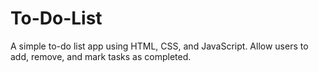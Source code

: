 # To-Do-List
A simple to-do list app using HTML, CSS, and JavaScript.  Allow users to add, remove, and mark tasks as completed. 
